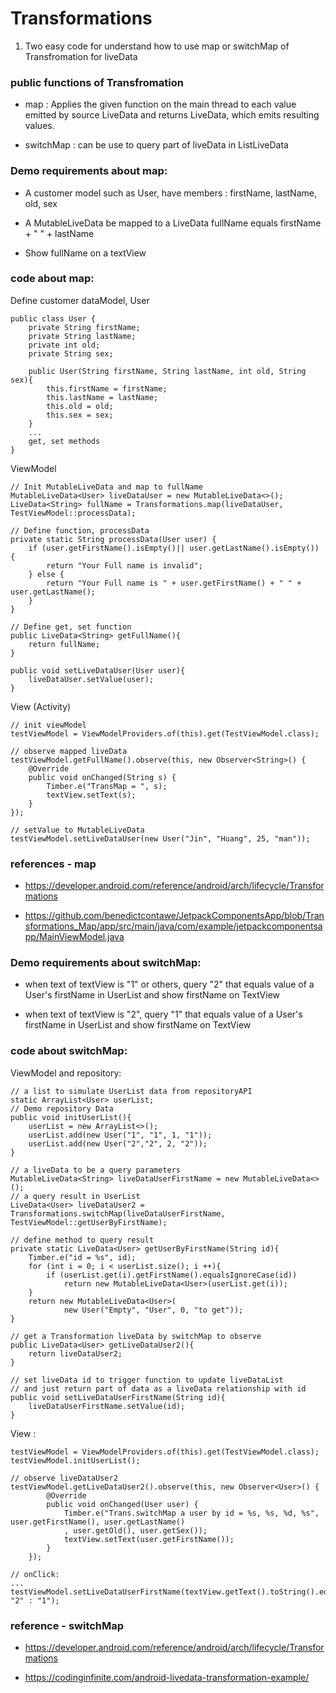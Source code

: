 # Transformations

1. Two easy code for understand how to use map or switchMap of Transfromation for liveData

### public functions of Transfromation 

 - map : Applies the given function on the main thread to each value emitted by source LiveData and returns LiveData, which emits resulting values.
 
 - switchMap : can be use to query part of liveData in ListLiveData
 
### Demo requirements about map:

 - A customer model such as User, have members : firstName, lastName, old, sex
 
 - A MutableLiveData<User> be mapped to a LiveData fullName equals firstName + " " + lastName
 
 - Show fullName on a textView
 
### code about map:

Define customer dataModel, User

	public class User {
        private String firstName;
        private String lastName;
        private int old;
        private String sex;
	    
        public User(String firstName, String lastName, int old, String sex){
            this.firstName = firstName;
            this.lastName = lastName;
            this.old = old;
            this.sex = sex;
        }
		...
		get, set methods
    }

ViewModel 	

	// Init MutableLiveData and map to fullName
    MutableLiveData<User> liveDataUser = new MutableLiveData<>();
    LiveData<String> fullName = Transformations.map(liveDataUser, TestViewModel::processData);

    // Define function, processData
	private static String processData(User user) {
        if (user.getFirstName().isEmpty()|| user.getLastName().isEmpty()) {
            return "Your Full name is invalid";
        } else {
            return "Your Full name is " + user.getFirstName() + " " + user.getLastName();
        }
    }
	
	// Define get, set function
	public LiveData<String> getFullName(){
        return fullName;
    }

    public void setLiveDataUser(User user){
        liveDataUser.setValue(user);
    }
	
View (Activity)

    // init viewModel
	testViewModel = ViewModelProviders.of(this).get(TestViewModel.class);
	
	// observe mapped liveData
	testViewModel.getFullName().observe(this, new Observer<String>() {
        @Override
        public void onChanged(String s) {
            Timber.e("TransMap = ", s);
            textView.setText(s);
        }
    });
	
	// setValue to MutableLiveData
	testViewModel.setLiveDataUser(new User("Jin", "Huang", 25, "man"));

### references - map

 - https://developer.android.com/reference/android/arch/lifecycle/Transformations
 
 - https://github.com/benedictcontawe/JetpackComponentsApp/blob/Transformations_Map/app/src/main/java/com/example/jetpackcomponentsapp/MainViewModel.java


### Demo requirements about switchMap:

 - when text of textView is "1" or others, query "2" that equals value of a User's firstName in UserList and show firstName on TextView
 
 - when text of textView is "2", query "1" that equals value of a User's firstName in UserList and show firstName on TextView
 
### code about switchMap: 

ViewModel and repository:

	// a list to simulate UserList data from repositoryAPI 
    static ArrayList<User> userList;
	// Demo repository Data
    public void initUserList(){
        userList = new ArrayList<>();
        userList.add(new User("1", "1", 1, "1"));
        userList.add(new User("2","2", 2, "2"));
    }
	
	// a liveData to be a query parameters
	MutableLiveData<String> liveDataUserFirstName = new MutableLiveData<>();
	// a query result in UserList
    LiveData<User> liveDataUser2 = Transformations.switchMap(liveDataUserFirstName, TestViewModel::getUserByFirstName);
	
	// define method to query result
	private static LiveData<User> getUserByFirstName(String id){
        Timber.e("id = %s", id);
        for (int i = 0; i < userList.size(); i ++){
            if (userList.get(i).getFirstName().equalsIgnoreCase(id))
                return new MutableLiveData<User>(userList.get(i));
        }
        return new MutableLiveData<User>(
                new User("Empty", "User", 0, "to get"));
    }
	
	// get a Transformation liveData by switchMap to observe
    public LiveData<User> getLiveDataUser2(){
        return liveDataUser2;
    }
	
	// set liveData id to trigger function to update liveDataList
    // and just return part of data as a liveData relationship with id
    public void setLiveDataUserFirstName(String id){
        liveDataUserFirstName.setValue(id);
    }
	
View :

	testViewModel = ViewModelProviders.of(this).get(TestViewModel.class);	
	testViewModel.initUserList();
	
	// observe liveDataUser2
	testViewModel.getLiveDataUser2().observe(this, new Observer<User>() {
            @Override
            public void onChanged(User user) {
                Timber.e("Trans.switchMap a user by id = %s, %s, %d, %s", user.getFirstName(), user.getLastName()
                , user.getOld(), user.getSex());
                textView.setText(user.getFirstName());
            }
        });
	
	// onClick:
	...
	testViewModel.setLiveDataUserFirstName(textView.getText().toString().equals("1")? "2" : "1");

	
### reference - switchMap 
 
 - https://developer.android.com/reference/android/arch/lifecycle/Transformations
 
 - https://codinginfinite.com/android-livedata-transformation-example/
 
